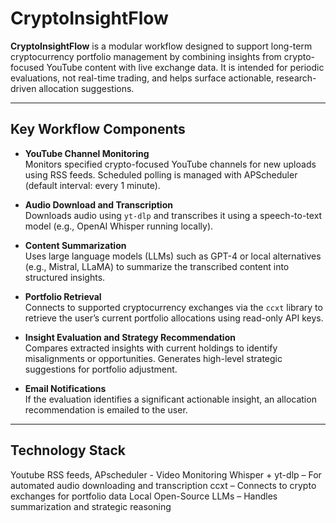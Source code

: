 # CryptoInsightFlow

**CryptoInsightFlow** is a modular workflow designed to support long-term cryptocurrency portfolio management by combining insights from crypto-focused YouTube content with live exchange data. It is intended for periodic evaluations, not real-time trading, and helps surface actionable, research-driven allocation suggestions.

---

## Key Workflow Components

- **YouTube Channel Monitoring**  
  Monitors specified crypto-focused YouTube channels for new uploads using RSS feeds. Scheduled polling is managed with APScheduler (default interval: every 1 minute).

- **Audio Download and Transcription**  
  Downloads audio using `yt-dlp` and transcribes it using a speech-to-text model (e.g., OpenAI Whisper running locally).

- **Content Summarization**  
  Uses large language models (LLMs) such as GPT-4 or local alternatives (e.g., Mistral, LLaMA) to summarize the transcribed content into structured insights.

- **Portfolio Retrieval**  
  Connects to supported cryptocurrency exchanges via the `ccxt` library to retrieve the user’s current portfolio allocations using read-only API keys.

- **Insight Evaluation and Strategy Recommendation**  
  Compares extracted insights with current holdings to identify misalignments or opportunities. Generates high-level strategic suggestions for portfolio adjustment.

- **Email Notifications**  
  If the evaluation identifies a significant actionable insight, an allocation recommendation is emailed to the user.

---

## Technology Stack

Youtube RSS feeds, APscheduler - Video Monitoring 
Whisper + yt-dlp – For automated audio downloading and transcription
ccxt – Connects to crypto exchanges for portfolio data
Local Open-Source LLMs – Handles summarization and strategic reasoning